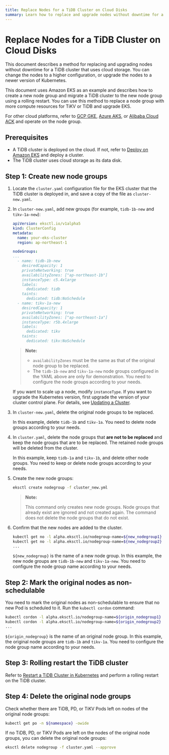 ```yaml
---
title: Replace Nodes for a TiDB Cluster on Cloud Disks
summary: Learn how to replace and upgrade nodes without downtime for a TiDB cluster that uses cloud storage.
---
```


# Replace Nodes for a TiDB Cluster on Cloud Disks

This document describes a method for replacing and upgrading nodes without downtime for a TiDB cluster that uses cloud storage. You can change the nodes to a higher configuration, or upgrade the nodes to a newer version of Kubernetes.

This document uses Amazon EKS as an example and describes how to create a new node group and migrate a TiDB cluster to the new node group using a rolling restart. You can use this method to replace a node group with more compute resources for TiKV or TiDB and upgrade EKS.

For other cloud platforms, refer to [GCP GKE](deploy-on-gcp-gke.md), [Azure AKS](deploy-on-azure-aks.md), or [Alibaba Cloud ACK](deploy-on-alibaba-cloud.md) and operate on the node group.

## Prerequisites

- A TiDB cluster is deployed on the cloud. If not, refer to [Deploy on Amazon EKS](deploy-on-aws-eks.md) and deploy a cluster.
- The TiDB cluster uses cloud storage as its data disk.

## Step 1: Create new node groups

1. Locate the `cluster.yaml` configuration file for the EKS cluster that the TiDB cluster is deployed in, and save a copy of the file as `cluster-new.yaml`.

2. In `cluster-new.yaml`, add new groups (for example, `tidb-1b-new` and `tikv-1a-new`):

    ```yaml
    apiVersion: eksctl.io/v1alpha5
    kind: ClusterConfig
    metadata:
      name: your-eks-cluster
      region: ap-northeast-1

    nodeGroups:
    ...
      - name: tidb-1b-new
        desiredCapacity: 1
        privateNetworking: true
        availabilityZones: ["ap-northeast-1b"]
        instanceType: c5.4xlarge
        labels:
          dedicated: tidb
        taints:
          dedicated: tidb:NoSchedule
      - name: tikv-1a-new
        desiredCapacity: 1
        privateNetworking: true
        availabilityZones: ["ap-northeast-1a"]
        instanceType: r5b.4xlarge
        labels:
          dedicated: tikv
        taints:
          dedicated: tikv:NoSchedule
    ```

    > **Note:**
    >
    > * `availabilityZones` must be the same as that of the original node group to be replaced.
    > * The `tidb-1b-new` and `tikv-1a-new` node groups configured in the YAML above are only for demonstration. You need to configure the node groups according to your needs.

    If you want to scale up a node, modify `instanceType`. If you want to upgrade the Kubernetes version, first upgrade the version of your cluster control plane. For details, see [Updating a Cluster](https://docs.aws.amazon.com/eks/latest/userguide/update-cluster.html).

3. In `cluster-new.yaml`, delete the original node groups to be replaced.

    In this example, delete `tidb-1b` and `tikv-1a`. You need to delete node groups according to your needs.

4. In `cluster.yaml`, delete the node groups that **are not to be replaced** and keep the node groups that are to be replaced. The retained node groups will be deleted from the cluster.

    In this example, keep `tidb-1a` and `tikv-1b`, and delete other node groups. You need to keep or delete node groups according to your needs.

5. Create the new node groups:

    
    ```bash
    eksctl create nodegroup -f cluster_new.yml
    ```

    > **Note:**
    >
    > This command only creates new node groups. Node groups that already exist are ignored and not created again. The command does not delete the node groups that do not exist.

6. Confirm that the new nodes are added to the cluster.

    
    ```bash
    kubectl get no -l alpha.eksctl.io/nodegroup-name=${new_nodegroup1}
    kubectl get no -l alpha.eksctl.io/nodegroup-name=${new_nodegroup2}
    ...
    ```

   `${new_nodegroup}` is the name of a new node group. In this example, the new node groups are `tidb-1b-new` and `tikv-1a-new`. You need to configure the node group name according to your needs.

## Step 2: Mark the original nodes as non-schedulable

You need to mark the original nodes as non-schedulable to ensure that no new Pod is scheduled to it. Run the `kubectl cordon` command:


```bash
kubectl cordon -l alpha.eksctl.io/nodegroup-name=${origin_nodegroup1}
kubectl cordon -l alpha.eksctl.io/nodegroup-name=${origin_nodegroup2}
...
```

`${origin_nodegroup}` is the name of an original node group. In this example, the original node groups are `tidb-1b` and `tikv-1a`. You need to configure the node group name according to your needs.

## Step 3: Rolling restart the TiDB cluster

Refer to [Restart a TiDB Cluster in Kubernetes](restart-a-tidb-cluster.md#performing-a-graceful-rolling-restart-to-all-pods-in-a-component) and perform a rolling restart on the TiDB cluster.

## Step 4: Delete the original node groups

Check whether there are TiDB, PD, or TiKV Pods left on nodes of the original node groups:


```bash
kubectl get po -n ${namespace} -owide
```

If no TiDB, PD, or TiKV Pods are left on the nodes of the original node groups, you can delete the original node groups:


```bash
eksctl delete nodegroup -f cluster.yaml --approve
```
